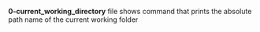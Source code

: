 **0-current_working_directory** file shows command that prints the absolute path name of the current working folder
